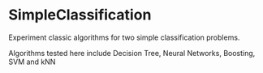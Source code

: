 # SimpleClassification

Experiment classic algorithms for two simple classification problems.

Algorithms tested here include Decision Tree, Neural Networks, Boosting, SVM and kNN

